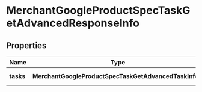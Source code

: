 # MerchantGoogleProductSpecTaskGetAdvancedResponseInfo

## Properties

| Name | Type | Description | Notes |
|------------ | ------------- | ------------- | -------------|
**tasks** | **MerchantGoogleProductSpecTaskGetAdvancedTaskInfo[]** | array of tasks |[optional]|